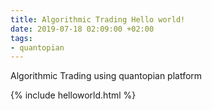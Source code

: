 ```yaml
---
title: Algorithmic Trading Hello world!
date: 2019-07-18 02:09:00 +02:00
tags:
- quantopian
---
```


Algorithmic Trading using quantopian platform

{% include helloworld.html %}